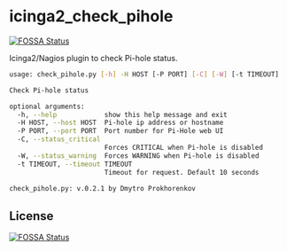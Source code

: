 # icinga2_check_pihole
[![FOSSA Status](https://app.fossa.com/api/projects/git%2Bgithub.com%2Fl13t%2Ficinga2_check_pihole.svg?type=shield)](https://app.fossa.com/projects/git%2Bgithub.com%2Fl13t%2Ficinga2_check_pihole?ref=badge_shield)


Icinga2/Nagios plugin to check Pi-hole status.

```bash
usage: check_pihole.py [-h] -H HOST [-P PORT] [-C] [-W] [-t TIMEOUT]

Check Pi-hole status

optional arguments:
  -h, --help            show this help message and exit
  -H HOST, --host HOST  Pi-hole ip address or hostname
  -P PORT, --port PORT  Port number for Pi-Hole web UI
  -C, --status_critical
                        Forces CRITICAL when Pi-hole is disabled
  -W, --status_warning  Forces WARNING when Pi-hole is disabled
  -t TIMEOUT, --timeout TIMEOUT
                        Timeout for request. Default 10 seconds

check_pihole.py: v.0.2.1 by Dmytro Prokhorenkov
```


## License
[![FOSSA Status](https://app.fossa.com/api/projects/git%2Bgithub.com%2Fl13t%2Ficinga2_check_pihole.svg?type=large)](https://app.fossa.com/projects/git%2Bgithub.com%2Fl13t%2Ficinga2_check_pihole?ref=badge_large)